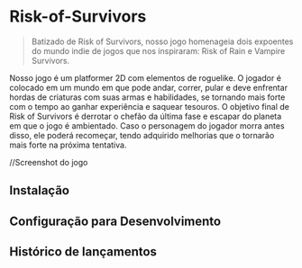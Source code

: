 # Risk-of-Survivors
> Batizado de Risk of Survivors, nosso jogo homenageia dois expoentes do mundo indie de jogos que nos inspiraram: Risk of Rain e Vampire Survivors.


Nosso jogo é um platformer 2D com elementos de roguelike. O jogador é colocado em um mundo em que pode andar, correr, pular e deve enfrentar hordas de criaturas com suas armas e habilidades, se tornando mais forte com o tempo ao ganhar experiência e saquear tesouros. O objetivo final de Risk of Survivors é derrotar o chefão da última fase e escapar do planeta em que o jogo é ambientado. Caso o personagem do jogador morra antes disso, ele poderá recomeçar, tendo adquirido melhorias que o tornarão mais forte na próxima tentativa.

//Screenshot do jogo

## Instalação


## Configuração para Desenvolvimento


## Histórico de lançamentos

